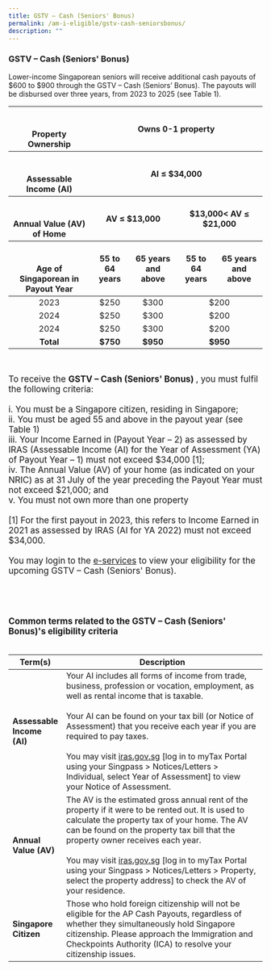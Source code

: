 ```yaml
---
title: GSTV – Cash (Seniors' Bonus)
permalink: /am-i-eligible/gstv-cash-seniorsbonus/
description: ""
---
```

### GSTV – Cash (Seniors' Bonus) ###
Lower-income Singaporean seniors will receive additional cash payouts of $600 to $900 through the GSTV – Cash (Seniors’ Bonus). The payouts will be disbursed over three years, from 2023 to 2025 (see Table 1). 

<table>
<thead>
	<tr>
    <th style="text-align:center; vertical-align:middle"><br><br>Property Ownership</th><th colspan="4" style="text-align:center; vertical-align:middle">Owns 0-1 property</th>
		  </tr>
	<tr>
    <th style="text-align:center; vertical-align:middle"><br><br>Assessable Income (AI) </th><th colspan="4" style="text-align:center; vertical-align:middle">AI ≤ $34,000</th>
		  </tr>
	<tr>
    <th style="text-align:center; vertical-align:middle"><br><br>Annual Value (AV) of Home </th><th colspan="2" style="text-align:center; vertical-align:middle">AV ≤ $13,000</th>
		<th colspan="2" style="text-align:center; vertical-align:middle">$13,000< AV ≤ $21,000</th>
  </tr>
  <tr>
    <th rowspan="2" style="text-align:center; vertical-align:middle"><br><br>Age of Singaporean in Payout Year</th>
    
  </tr>
  <tr>
    <th colspan="1" style="text-align:center; vertical-align:middle"> 55 to 64 years</th>
    <th colspan="1" style="text-align:center; vertical-align:middle">65 years and above</th><th colspan="1" style="text-align:center; vertical-align:middle"> 55 to 64 years</th>
    <th colspan="1" style="text-align:center; vertical-align:middle">65 years and above</th>
  </tr>
</thead>
<tbody>
  <tr>
    <td style="text-align:center; vertical-align:middle">2023<br></td>
    <td style="text-align:center; vertical-align:middle">$250</td>
    <td style="text-align:center; vertical-align:middle">$300</td>    
		<td colspan="2" style="text-align:center; vertical-align:middle">$200</td>
	</tr>
	<tr>
    <td style="text-align:center; vertical-align:middle">2024<br></td>
    <td style="text-align:center; vertical-align:middle">$250</td>
    <td style="text-align:center; vertical-align:middle">$300</td>    
		<td colspan="2" style="text-align:center; vertical-align:middle">$200</td>
		</tr>
	  <tr>
    <td style="text-align:center; vertical-align:middle">2024<br></td>
    <td style="text-align:center; vertical-align:middle">$250</td>
    <td style="text-align:center; vertical-align:middle">$300</td>    
		<td colspan="2" style="text-align:center; vertical-align:middle">$200</td>
 </tr>
		  <tr>
				<td style="text-align:center; vertical-align:middle"><b>Total</b><br></td>
				<td style="text-align:center; vertical-align:middle"><b>$750</b></td>
    <td style="text-align:center; vertical-align:middle"><b>$950</b></td>    
		<td colspan="2" style="text-align:center; vertical-align:middle"><b>$950</b></td>
	</tr> <tr></tr>
</tbody>
</table>  
<br><br>
<font style="font-size:17px">
	To receive the <b>GSTV – Cash (Seniors' Bonus) </b>, you must fulfil the following criteria:<br><br>
i. You must be a Singapore citizen, residing in Singapore;<br>
ii. You must be aged 55 and above in the payout year (see Table 1)<br>
iii. Your Income Earned in (Payout Year – 2) as assessed by IRAS (Assessable Income (AI) for the Year of Assessment (YA) of Payout Year – 1) must not exceed $34,000 [1]; <br>
iv. The Annual Value (AV) of your home (as indicated on your NRIC) as at 31 July of the year preceding the Payout Year must not exceed $21,000; and <br>
v. You must not own more than one property <br><br>
[1] For the first payout in 2023, this refers to Income Earned in 2021 as assessed by IRAS (AI for YA 2022) must not exceed $34,000.  <br><br>
	You may login to the <a href="https://www.govpayouts.gov.sg/cds/gstv/login" class="hyperlink">e-services</a> to view your eligibility for the upcoming GSTV – Cash (Seniors' Bonus). <br><br><br>
<br><br>
<b>Common terms related to the GSTV – Cash (Seniors' Bonus)'s eligibility criteria</b><br><br>
<table>
<thead>
  <tr>
		<th style="width:20%"><b>Term(s)</b></th>
		<th><b>Description</b></th>
  </tr>
</thead>
<tbody>
  <tr>
		<td><b>Assessable Income (AI)</b></td>
    <td>Your AI includes all forms of income from trade, business,
profession or vocation, employment, as well as rental income that
is taxable.<br><br>
Your AI can be found on your tax bill (or Notice of Assessment)
that you receive each year if you are required to pay taxes.<br><br>
You may visit <a href="https://www.iras.gov.sg/" class="hyperlink">iras.gov.sg</a> [log in to myTax Portal using your
Singpass > Notices/Letters > Individual, select Year of Assessment] to view your Notice of Assessment.<br></td>
  </tr>
  <tr>
		<td><b>Annual Value (AV)</b></td>
    <td>The AV is the estimated gross annual rent of the property if it were to be rented out. It is used to calculate the property tax of your
home. The AV can be found on the property tax bill that the
property owner receives each year. <br><br>
You may visit <a href="https://www.iras.gov.sg/" class="hyperlink">iras.gov.sg</a> [log in to myTax Portal using your
Singpass > Notices/Letters > Property, select the property address]
to check the AV of your residence.</td>
  </tr>
  <tr>
		<td><b>Singapore Citizen</b></td>
    <td>Those who hold foreign citizenship will not be eligible for the AP Cash Payouts, regardless of whether they simultaneously hold Singapore citizenship. Please approach the Immigration and Checkpoints Authority (ICA) to resolve your citizenship issues.</td>
  </tr>
</tbody>
</table>